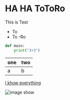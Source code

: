 # HA HA ToToRo 

This is Test

- To
- To
-Ro

```python
def main:
    print("3+3")
```


|one|two|
|---|---|
|a  |b  |

[I khow everything](https://www.google.co.th)

![image show](http://assets1.ignimgs.com/2013/09/26/my-neighbor-totoro-1280jpg-883a5d_1280w.jpg)
